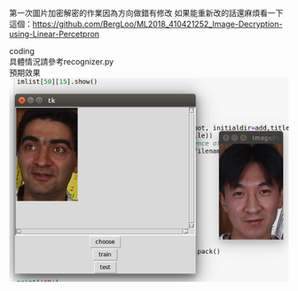 第一次圖片加密解密的作業因為方向做錯有修改
如果能重新改的話還麻煩看一下這個：https://github.com/BergLoo/ML2018_410421252_Image-Decryption-using-Linear-Percetpron  


coding  
具體情況請參考recognizer.py  
預期效果  
![image](https://github.com/BergLoo/ML2018_410421252-Specifications-of-the-Face-Recognizer-System-for-ML-Term-Project/blob/master/images/test.png?raw=true)

